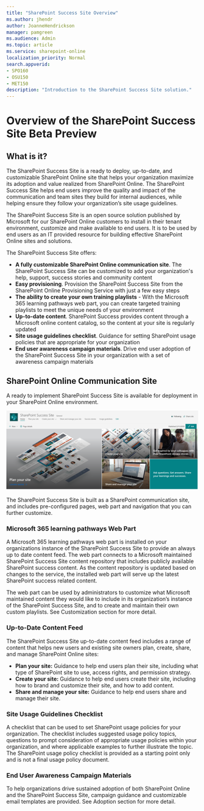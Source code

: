 ```yaml
---
title: "SharePoint Success Site Overview"
ms.author: jhendr
author: JoanneHendrickson
manager: pamgreen
ms.audience: Admin
ms.topic: article
ms.service: sharepoint-online
localization_priority: Normal
search.appverid:
- SPO160
- OSU150
- MET150
description: "Introduction to the SharePoint Success Site solution."
---
```

# Overview of the SharePoint Success Site Beta Preview

## What is it?
The SharePoint Success Site is a ready to deploy, up-to-date, and customizable SharePoint Online site that helps your organization maximize its adoption and value realized from SharePoint Online. The SharePoint Success Site helps end users improve the quality and impact of the communication and team sites they build for internal audiences, while helping ensure they follow your organization’s site usage guidelines.

The SharePoint Success Site is an open source solution published by Microsoft for our SharePoint Online customers to install in their tenant environment, customize and make available to end users. It is to be used by end users as an IT provided resource for building effective SharePoint Online sites and solutions.

The SharePoint Success Site offers:

- **A fully customizable SharePoint Online communication site**. The SharePoint Success Site can be customized to add your organization's help, support, success stories and community content
- **Easy provisioning**. Provision the SharePoint Success Site from the SharePoint Online Provisioning Service with just a few easy steps
- **The ability to create your own training playlists** - With the Microsoft 365 learning pathways web part, you can create targeted training playlists to meet the unique needs of your environment
- **Up-to-date content**. SharePoint Success provides content through a Microsoft online content catalog, so the content at your site is regularly updated
- **Site usage guidelines checklist**. Guidance for setting SharePoint usage policies that are appropriate for your organization
- **End user awareness campaign materials**.  Drive end user adoption of the SharePoint Success Site in your organization with a set of awareness campaign materials

## SharePoint Online Communication Site
A ready to implement SharePoint Success Site is available for deployment in your SharePoint Online environment. 

![Success site](media/success-site.png)
 
The SharePoint Success Site is built as a SharePoint communication site, and includes pre-configured pages, web part and navigation that you can further customize.

### Microsoft 365 learning pathways Web Part

A Microsoft 365 learning pathways web part is installed on your organizations instance of the SharePoint Success Site to provide an always up to date content feed. The web part connects to a Microsoft maintained SharePoint Success Site content repository that includes publicly available SharePoint success content. As the content repository is updated based on changes to the service, the installed web part will serve up the latest SharePoint success related content.

The web part can be used by administrators to customize what Microsoft maintained content they would like to include in its organization’s instance of the SharePoint Success Site, and to create and maintain their own custom playlists. See Customization section for more detail.

### Up-to-Date Content Feed

The SharePoint Success Site up-to-date content feed includes a range of content that helps new users and existing site owners plan, create, share, and manage SharePoint Online sites:

- **Plan your site:** Guidance to help end users plan their site, including what type of SharePoint site to use, access rights, and permission strategy.
- **Create your site:** Guidance to help end users create their site, including how to brand and customize their site, and how to add content.
- **Share and manage your site:** Guidance to help end users share and manage their site.


### Site Usage Guidelines Checklist 

A checklist that can be used to set SharePoint usage policies for your organization. The checklist includes suggested usage policy topics, questions to prompt consideration of appropriate usage policies within your organization, and where applicable examples to further illustrate the topic. The SharePoint usage policy checklist is provided as a starting point only and is not a final usage policy document.

### End User Awareness Campaign Materials

To help organizations drive sustained adoption of both SharePoint Online and the SharePoint Success Site, campaign guidance and customizable email templates are provided. See Adoption section for more detail.
